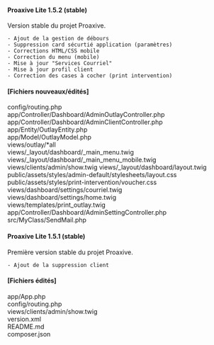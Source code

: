 #### Proaxive Lite 1.5.2 (stable)
Version stable du projet Proaxive.
```
- Ajout de la gestion de débours
- Suppression card sécurtié application (paramètres)
- Corrections HTML/CSS mobile
- Correction du menu (mobile)
- Mise à jour "Services Courriel"
- Mise à jour profil client
- Correction des cases à cocher (print intervention)
```
#### [Fichiers nouveaux/édités]
config/routing.php  
app/Controller/Dashboard/AdminOutlayController.php  
app/Controller/Dashboard/AdminClientController.php  
app/Entity/OutlayEntity.php  
app/Model/OutlayModel.php  
views/outlay/*all  
views/_layout/dashboard/_main_menu.twig  
views/_layout/dashboard/_main_menu_mobile.twig
views/clients/admin/show.twig
views/_layout/dashboard/layout.twig  
public/assets/styles/admin-default/stylesheets/layout.css  
public/assets/styles/print-intervention/voucher.css
views/dashboard/settings/courriel.twig  
views/dashboard/settings/home.twig  
views/templates/print_outlay.twig
app/Controller/Dashboard/AdminSettingController.php  
src/MyClass/SendMail.php

#### Proaxive Lite 1.5.1 (stable)
Première version stable du projet Proaxive.
```
- Ajout de la suppression client
```
#### [Fichiers édités]   
app/App.php  
config/routing.php  
views/clients/admin/show.twig  
version.xml  
README.md  
composer.json